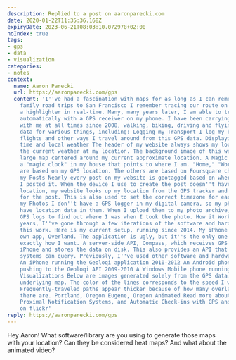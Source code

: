 ```yaml
---
description: Replied to a post on aaronparecki.com
date: 2020-01-22T11:35:36.168Z
expiryDate: 2023-06-21T08:03:10.072978+02:00
noIndex: true
tags:
- gps
- data
- visualization
categories:
- notes
context:
  name: Aaron Parecki
  url: https://aaronparecki.com/gps
  content: 'I''ve had a fascination with maps for as long as I can remember. During
    family road trips to San Francisco I remember tracing our route on a map with
    a highlighter in real-time. Many, many years later, I am able to trace my route
    automatically with a GPS receiver on my phone. I have been carrying a GPS tracker
    with me at all times since 2008, walking, biking, driving and flying. I use this
    data for various things, including: Logging my Transport I log my bike rides,
    flights and other ways I travel around from this GPS data. Displaying my local
    time and local weather The header of my website always shows my local time and
    the current weather at my location. The background image of this website is a
    large map centered around my current approximate location. A Magic Clock I have
    a "magic clock" in my house that points to where I am. "Home," "Work" and "Traveling"
    are based on my GPS location. The others are based on Foursquare checkins. Geotagging
    my Posts Nearly every post on my website is geotagged based on where I am when
    I posted it. When the device I use to create the post doesn''t have a source of
    location, my website looks up my location from the GPS tracker and uses that location
    for the post. This is also used to set the correct timezone for each post. Geotagging
    my Photos I don''t have a GPS logger in my digital camera, so my photos don''t
    have location data in them. When I upload them to my photo archive, I query my
    GPS logs to find out where I was when I took the photo. How it Works Over the
    years, I''ve gone through a few iterations of the software and hardware that makes
    this work. Here is my current setup, running since 2014. My iPhone running my
    own app, Overland. The application is ugly, but it''s the only one that behaves
    exactly how I want. A server-side API, Compass, which receives GPS logs from the
    iPhone and stores the data on disk. This also provides an API that various other
    systems can query. Previously, I''ve used other software and hardware: 2012-2014
    An iPhone running the Geoloqi application 2010-2012 An Android phone running Instamapper,
    pushing to the Geoloqi API 2009-2010 A Windows Mobile phone running trackr.eu
    Visualizations Below are images generated solely from the GPS data. There is no
    underlying map. The color of the lines corresponds to the speed I was traveling.
    Frequently-traveled paths appear thicker because of how many overlapping tracks
    there are. Portland, Oregon Eugene, Oregon Animated Read more about Geonotes,
    Proximal Notification Systems, and Automatic Check-ins with GPS and SMS More photos
    on flickr'
reply: https://aaronparecki.com/gps
---
```


Hey Aaron! What software/library are you using to generate those maps with your location? Can they be considered heat maps? And what about the animated video?
